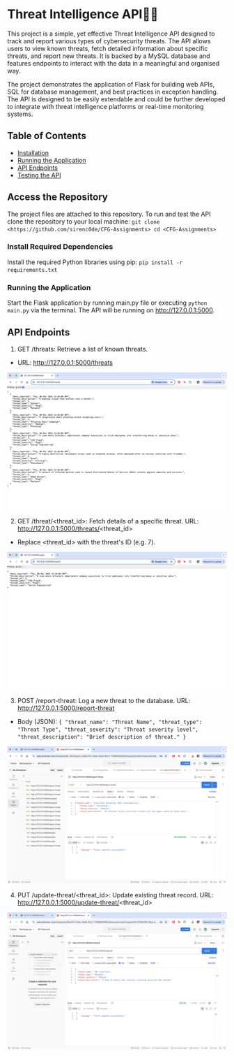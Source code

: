 # Threat Intelligence API🧙🏾
This project is a simple, yet effective Threat Intelligence API designed to track and report various types of 
cybersecurity threats. The API allows users to view known threats, fetch detailed information about specific 
threats, and report new threats. It is backed by a MySQL database and features endpoints to interact with the
data in a meaningful and organised way.

The project demonstrates the application of Flask for building web APIs, SQL for database management, and best
practices in exception handling. The API is designed to be easily extendable and could be further developed to integrate
with threat intelligence platforms or real-time monitoring systems.

## Table of Contents
- [Installation](#installation)
- [Running the Application](#running-the-application)
- [API Endpoints](#api-endpoints)
- [Testing the API](#testing-the-api)

## Access the Repository
The project files are attached to this repository. To run and test the API clone the repository to your local machine:
`git clone <https://github.com/sirenc0de/CFG-Assignments>
cd <CFG-Assignments>`

### Install Required Dependencies
Install the required Python libraries using pip:
`pip install -r requirements.txt`

### Running the Application
Start the Flask application by running main.py file or executing `python main.py` via the terminal.
The API will be running on http://127.0.0.1:5000.

## API Endpoints
1. GET /threats: Retrieve a list of known threats.
* URL: http://127.0.0.1:5000/threats

![get_threats_eg.png](images/get_threats_eg.png)

2. GET /threat/<threat_id>: Fetch details of a specific threat.
URL: http://127.0.0.1:5000/threats/<threat_id>
- Replace <threat_id> with the threat's ID (e.g. 7).

![get_threat_by_id_eg.png](images/get_threat_by_id_eg.png)

3. POST /report-threat: Log a new threat to the database.
URL: http://127.0.0.1:5000/report-threat
- Body (JSON): 
`{
"threat_name": "Threat Name",
"threat_type": "Threat Type",
"threat_severity": "Threat severity level",
"threat_description": "Brief description of threat."
}`

![report_threat_eg.png](images/report_threat_eg.png)

4. PUT /update-threat/<threat_id>: Update existing threat record.
URL: http://127.0.0.1:5000/update-threat/<threat_id>

![update_threat_eg.png](images/update_threat_eg.png)

